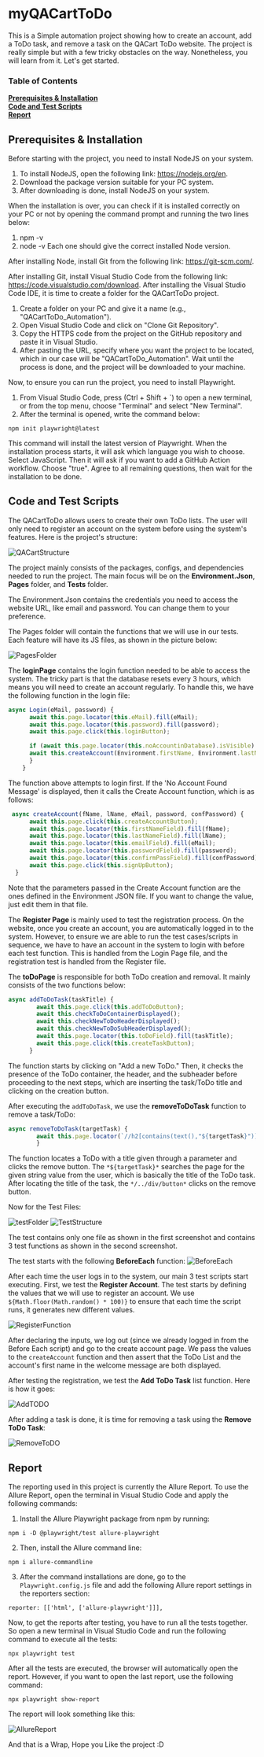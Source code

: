 # myQACartToDo
This is a Simple automation project showing how to create an account, add a ToDo task, and remove a task on the QACart ToDo website.
The project is really simple but with a few tricky obstacles on the way. Nonetheless, you will learn from it. Let's get started.


### Table of Contents  
**[Prerequisites & Installation](#prerequisites--installation)**<br>
**[Code and Test Scripts](#code-and-test-scripts)**<br>
**[Report](#report)**<br>

## Prerequisites & Installation
Before starting with the project, you need to install NodeJS on your system.
1) To install NodeJS, open the following link: https://nodejs.org/en.
2) Download the package version suitable for your PC system.
3) After downloading is done, install NodeJS on your system.

When the installation is over, you can check if it is installed correctly on your PC or not by opening the command prompt and running the two lines below:
1) npm -v
2) node -v
Each one should give the correct installed Node version.

After installing Node, install Git from the following link: https://git-scm.com/.

After installing Git, install Visual Studio Code from the following link: https://code.visualstudio.com/download.
After installing the Visual Studio Code IDE, it is time to create a folder for the QACartToDo project.

1) Create a folder on your PC and give it a name (e.g., "QACartToDo_Automation").
2) Open Visual Studio Code and click on "Clone Git Repository".
3) Copy the HTTPS code from the project on the GitHub repository and paste it in Visual Studio.
4) After pasting the URL, specify where you want the project to be located, which in our case will be "QACartToDo_Automation".
Wait until the process is done, and the project will be downloaded to your machine.

Now, to ensure you can run the project, you need to install Playwright.
1) From Visual Studio Code, press (Ctrl + Shift + `) to open a new terminal, or from the top menu, choose "Terminal" and select "New Terminal".
2) After the terminal is opened, write the command below:
```visual Studio Code
npm init playwright@latest
```
This command will install the latest version of Playwright. When the installation process starts, it will ask which language you wish to choose. Select JavaScript.
Then it will ask if you want to add a GitHub Action workflow. Choose "true".
Agree to all remaining questions, then wait for the installation to be done.


## Code and Test Scripts

The QACartToDo allows users to create their own ToDo lists. The user will only need to register an account on the system before using the system's features.
Here is the project's structure:

 ![QACartStructure](https://github.com/TarekAshraf96/myQACartToDo/assets/44756402/fc30880d-6c16-42d6-b29e-6217212724f1)

The project mainly consists of the packages, configs, and dependencies needed to run the project. The main focus will be on the **Environment.Json**, **Pages** folder, and **Tests** folder.

The Environment.Json contains the credentials you need to access the website URL, like email and password. You can change them to your preference.

The Pages folder will contain the functions that we will use in our tests. Each feature will have its JS files, as shown in the picture below:

![PagesFolder](https://github.com/TarekAshraf96/myQACartToDo/assets/44756402/f8dd6b48-62bc-4987-8c26-ad6e1e58e15d)

The **loginPage** contains the login function needed to be able to access the system. The tricky part is that the database resets every 3 hours, which means you will need to create an account regularly.
To handle this, we have the following function in the login file:

```js
async Login(eMail, password) {
      await this.page.locator(this.eMail).fill(eMail);
      await this.page.locator(this.password).fill(password);
      await this.page.click(this.loginButton);

      if (await this.page.locator(this.noAccountinDatabase).isVisible) {
      await this.createAccount(Environment.firstName, Environment.lastName, Environment.mail, Environment.password, Environment.password);
      }
    }
```

The function above attempts to login first. If the 'No Account Found Message' is displayed, then it calls the Create Account function, which is as follows:

```js
 async createAccount(fName, lName, eMail, password, confPassword) {
      await this.page.click(this.createAccountButton);
      await this.page.locator(this.firstNameField).fill(fName);
      await this.page.locator(this.lastNameField).fill(lName);
      await this.page.locator(this.emailField).fill(eMail);
      await this.page.locator(this.passwordField).fill(password);
      await this.page.locator(this.confirmPassField).fill(confPassword);
      await this.page.click(this.signUpButton);
  }
```

Note that the parameters passed in the Create Account function are the ones defined in the Environment JSON file. If you want to change the value, just edit them in that file.

The **Register Page** is mainly used to test the registration process. On the website, once you create an account, you are automatically logged in to the system. However, to ensure we are able to run the test cases/scripts in sequence, we have to have an account in the system to login with before each test function. This is handled from the Login Page file, and the registration test is handled from the Register file.

The **toDoPage** is responsible for both ToDo creation and removal. It mainly consists of the two functions below:

```js
async addToDoTask(taskTitle) {
        await this.page.click(this.addToDoButton);
        await this.checkToDoContainerDisplayed();
        await this.checkNewToDoHeaderDisplayed();
        await this.checkNewToDoSubHeaderDisplayed();
        await this.page.locator(this.toDoField).fill(taskTitle);
        await this.page.click(this.createTaskButton);
      }
```

The function starts by clicking on "Add a new ToDo." Then, it checks the presence of the ToDo container, the header, and the subheader before proceeding to the next steps, which are inserting the task/ToDo title and clicking on the creation button.

After executing the `addToDoTask`, we use the **removeToDoTask** function to remove a task/ToDo:

```js
async removeToDoTask(targetTask) {
        await this.page.locator(`//h2[contains(text(),"${targetTask}")]/../div/button`).click();
        }
```
The function locates a ToDo with a title given through a parameter and clicks the remove button. The `*${targetTask}*` searches the page for the given string value from the user, which is basically the title of the ToDo task. After locating the title of the task, the `*/../div/button*` clicks on the remove button.


Now for the Test Files:

![testFolder](https://github.com/TarekAshraf96/myQACartToDo/assets/44756402/b5a581f0-0955-4fbc-abb8-e6739cbbc3f6)
![TestStructure](https://github.com/TarekAshraf96/myQACartToDo/assets/44756402/09d80bd8-d8f6-4a85-956d-341b85dd246b)

The test contains only one file as shown in the first screenshot and contains 3 test functions as shown in the second screenshot.

The test starts with the following **BeforeEach** function:
![BeforeEach](https://github.com/TarekAshraf96/myQACartToDo/assets/44756402/ef0aec31-414c-4beb-9c84-efa26b1dabdd)

After each time the user logs in to the system, our main 3 test scripts start executing. First, we test the **Register Account**.
The test starts by defining the values that we will use to register an account. We use `${Math.floor(Math.random() * 100)}` to ensure that each time the script runs, it generates new different values.

![RegisterFunction](https://github.com/TarekAshraf96/myQACartToDo/assets/44756402/d6f2b433-0430-41fa-8ab3-357566377cf8)

After declaring the inputs, we log out (since we already logged in from the Before Each script) and go to the create account page. We pass the values to the `createAccount` function and then assert that the ToDo List and the account's first name in the welcome message are both displayed.

After testing the registration, we test the **Add ToDo Task** list function. Here is how it goes: 

![AddTODO](https://github.com/TarekAshraf96/myQACartToDo/assets/44756402/20ce8cd8-211d-477f-a819-8a51831238da)

After adding a task is done, it is time for removing a task using the **Remove ToDo Task**:

![RemoveToDO](https://github.com/TarekAshraf96/myQACartToDo/assets/44756402/9197bbbe-a230-4163-a398-fa3067ef07d6)


## Report

The reporting used in this project is currently the Allure Report. 
To use the Allure Report, open the terminal in Visual Studio Code and apply the following commands:

1) Install the Allure Playwright package from npm by running:
```visual Studio Code
npm i -D @playwright/test allure-playwright
```

2) Then, install the Allure command line:
```visual Studio Code
npm i allure-commandline
```

3) After the command installations are done, go to the `Playwright.config.js` file and add the following Allure report settings in the reporters section:
```visual Studio Code
reporter: [['html', ['allure-playwright']]],
```

Now, to get the reports after testing, you have to run all the tests together. So open a new terminal in Visual Studio Code and run the following command to execute all the tests:
```visual Studio Code
npx playwright test
```

After all the tests are executed, the browser will automatically open the report. However, if you want to open the last report, use the following command:
```visual Studio Code
npx playwright show-report
```
The report will look something like this:


![AllureReport](https://github.com/TarekAshraf96/myQACartToDo/assets/44756402/be8ac5b7-ac02-45e4-8b6e-fc96a0e18672)

And that is a Wrap, Hope you Like the project :D 

